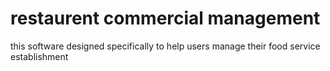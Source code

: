 # restaurent commercial management

this software designed specifically to help users manage their food service establishment
